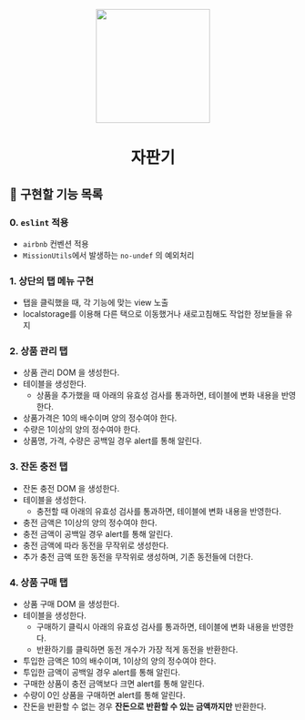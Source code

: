 <p align="middle" >
  <img width="200px;" src="https://github.com/woowacourse/javascript-vendingmachine-precourse/blob/main/images/beverage_icon.png?raw=true"/>
</p>
<h1 align="middle">자판기</h1>

## 🎯 구현할 기능 목록
### 0. `eslint` 적용
- `airbnb` 컨벤션 적용
- `MissionUtils`에서 발생하는 `no-undef` 의 예외처리

### 1. 상단의 탭 메뉴 구현
- 탭을 클릭했을 때, 각 기능에 맞는 view 노출
- localstorage를 이용해 다른 택으로 이동했거나 새로고침해도 작업한 정보들을 유지

### 2. 상품 관리 탭
- 상품 관리 DOM 을 생성한다.
- 테이블을 생성한다.
    - 상품을 추가했을 때 아래의 유효성 검사를 통과하면, 테이블에 변화 내용을 반영한다.
- 상품가격은 10의 배수이며 양의 정수여야 한다.
- 수량은 1이상의 양의 정수여야 한다.
- 상품명, 가격, 수량은 공백일 경우 alert를 통해 알린다.

### 3. 잔돈 충전 탭
- 잔돈 충전 DOM 을 생성한다.
- 테이블을 생성한다.
    - 충전할 때 아래의 유효성 검사를 통과하면, 테이블에 변화 내용을 반영한다.
- 충전 금액은 1이상의 양의 정수여야 한다.
- 충전 금액이 공백일 경우 alert를 통해 알린다.
- 충전 금액에 따라 동전을 무작위로 생성한다. 
- 추가 충전 금액 또한 동전을 무작위로 생성하며, 기존 동전들에 더한다.

### 4. 상품 구매 탭
- 상품 구매 DOM 을 생성한다.
- 테이블을 생성한다.
    - 구매하기 클릭시 아래의 유효성 검사를 통과하면, 테이블에 변화 내용을 반영한다.
    - 반환하기를 클릭하면 동전 개수가 가장 적게 동전을 반환한다.
- 투입한 금액은 10의 배수이며, 1이상의 양의 정수여야 한다.
- 투입한 금액이 공백일 경우 alert를 통해 알린다.
- 구매한 상품이 충전 금액보다 크면 alert를 통해 알린다.
- 수량이 0인 상품을 구매하면 alert를 통해 알린다.
- 잔돈을 반환할 수 없는 경우 **잔돈으로 반환할 수 있는 금액까지만** 반환한다.
